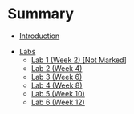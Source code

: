 # Summary

- [Introduction](./intro.md)
<!--
- [Applieds]()
    - [Applied 1 (Week 1) \[Not Marked\]](./applied_01.md)
    - [Applied 2 (Week 3)](./applied_02.md)
    - [Applied 3 (Week 5)](./applied_03.md)
    - [Applied 4 (Week 7)](./applied_04.md)
    - [Applied 5 (Week 9)](./applied_05.md)
    - [Applied 6 (Week 11)](./applied_06.md)
-->

- [Labs]()
    - [Lab 1 (Week 2) \[Not Marked\]](./lab_01.md)
    - [Lab 2 (Week 4)](./lab_02.md)
    - [Lab 3 (Week 6)](./lab_03.md)
    - [Lab 4 (Week 8)](./lab_04.md)
    - [Lab 5 (Week 10)](./lab_05.md)
    - [Lab 6 (Week 12)](./lab_06.md)

